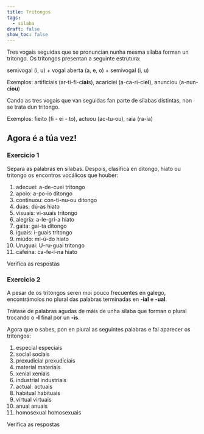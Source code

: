 ```yaml
---
title: Tritongos
tags:
  - silaba
draft: false
show_toc: false
---
```

Tres vogais seguidas que se pronuncian nunha mesma sílaba forman un tritongo. Os tritongos presentan a seguinte estrutura: 

semivogal (i, u) + vogal aberta (a, e, o) + semivogal (i, u)

Exemplos: artificiais (ar-ti-fi-c**iai**s), acariciei (a-ca-ri-c**iei**), anunciou (a-nun-c**iou**)

Cando as tres vogais que van seguidas fan parte de sílabas distintas, non se trata dun tritongo. 

Exemplos: fieito (fi - ei - to), actuou (ac-tu-ou), raia (ra-ia) 

## Agora é a túa vez!

### Exercicio 1

Separa as palabras en sílabas. Despois, clasifica en ditongo, hiato ou tritongo os encontros vocálicos que houber:

1. adecuei: <e-answer readonly>a-de-cuei</e-answer> <e-answer readonly>tritongo</e-answer>
2. apoio: <e-answer>a-po-io</e-answer> <e-answer>ditongo</e-answer>
3. continuou: <e-answer>con-ti-nu-ou</e-answer> <e-answer>ditongo</e-answer>
4. dúas: <e-answer>dú-as</e-answer> <e-answer>hiato</e-answer> 
5. visuais: <e-answer>vi-suais</e-answer> <e-answer>tritongo</e-answer>
6. alegría: <e-answer>a-le-grí-a</e-answer> <e-answer>hiato</e-answer>
7. gaita: <e-answer>gai-ta</e-answer> <e-answer>ditongo</e-answer>
8. iguais: <e-answer>i-guais</e-answer> <e-answer>tritongo</e-answer>
9. miúdo: <e-answer>mi-ú-do</e-answer> <e-answer>hiato</e-answer>
10. Uruguai: <e-answer>U-ru-guai</e-answer> <e-answer>tritongo</e-answer>
11. cafeína: <e-answer>ca-fe-í-na</e-answer> <e-answer>hiato</e-answer>

<e-validate>Verifica as respostas</e-validate>

### Exercicio 2

A pesar de os tritongos seren moi pouco frecuentes en galego, encontrámolos no plural das palabras terminadas en **\-ial** e **\-ual**. 

Trátase de palabras agudas de máis de unha sílaba que forman o plural trocando o **\-l** final por un **\-is**.

Agora que o sabes, pon en plural as seguintes palabras e fai aparecer os tritongos:

1. especial <e-answer readonly>especiais</e-answer> 
2. social <e-answer>sociais</e-answer>
3. prexudicial <e-answer>prexudiciais</e-answer>
4. material <e-answer>materiais</e-answer>
5. xenial <e-answer>xeniais</e-answer>
6. industrial <e-answer>industriais</e-answer>
7. actual: <e-answer>actuais</e-answer>
8. habitual <e-answer>habituais</e-answer>
9. virtual <e-answer>virtuais</e-answer>
10. anual <e-answer>anuais</e-answer>
11. homosexual <e-answer>homosexuais</e-answer>

<e-validate>Verifica as respostas</e-validate>